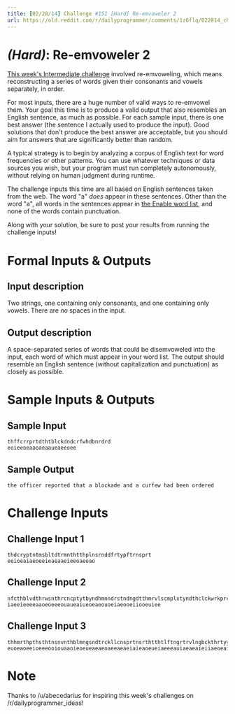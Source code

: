```yaml
---
title: [02/28/14] Challenge #151 [Hard] Re-emvoweler 2
url: https://old.reddit.com/r/dailyprogrammer/comments/1z6flq/022814_challenge_151_hard_reemvoweler_2/
---
```


# _(Hard)_: Re-emvoweler 2

[This week's Intermediate challenge](http://www.reddit.com/r/dailyprogrammer/comments/1yzlde/022614_challenge_150_intermediate_reemvoweler_1/) involved re-emvoweling, which means reconstructing a series of words given their consonants and vowels separately, in order.

For most inputs, there are a huge number of valid ways to re-emvowel them. Your goal this time is to produce a valid output that also resembles an English sentence, as much as possible. For each sample input, there is one best answer (the sentence I actually used to produce the input). Good solutions that don't produce the best answer are acceptable, but you should aim for answers that are significantly better than random.

A typical strategy is to begin by analyzing a corpus of English text for word frequencies or other patterns. You can use whatever techniques or data sources you wish, but your program must run completely autonomously, without relying on human judgment during runtime.

The challenge inputs this time are all based on English sentences taken from the web. The word "a" _does_ appear in these sentences. Other than the word "a", all words in the sentences appear in [the Enable word list](http://code.google.com/p/dotnetperls-controls/downloads/detail?name=enable1.txt), and none of the words contain punctuation.

Along with your solution, be sure to post your results from running the challenge inputs!

# Formal Inputs & Outputs

## Input description

Two strings, one containing only consonants, and one containing only vowels. There are no spaces in the input.

## Output description

A space-separated series of words that could be disemvoweled into the input, each word of which must appear in your word list. The output should resemble an English sentence (without capitalization and punctuation) as closely as possible.

# Sample Inputs & Outputs

## Sample Input

    thffcrrprtdthtblckdndcrfwhdbnrdrd
    eoieeoeaaoaeaaueaeeoee

## Sample Output

    the officer reported that a blockade and a curfew had been ordered

# Challenge Inputs

## Challenge Input 1

    thdcryptntmsbltdtrmnthtthplnsrnddfrtypftrnsprt
    eeioeaiaeoeeieaeaaeieeoaeoao

## Challenge Input 2

    nfcthblvdthrwsnthrcncptytbyndhmnndrstndngdtthmrvlscmplxtyndthclckwrkprcsnfthnvrs
    iaeeieeeeaaoeoeeeouaueaiueoeaeouoeiaeooeiiooeuiee

## Challenge Input 3

    thhmrthpthsthtnsnvnthblmngsndtrckllcnsprtnsrthtthtlftngrtrvlngbckthrtyyrstnsrhsprntsmtndltmtlymtcngvntsvntgnwbfrlydscrbdsclssc
    euoeaoeeioeeeooiouaaoieoeueaeaeoaeeaeaeiaieaoeueiaeeeauiaeaeaieiiaeoeaieieaaai

# Note

Thanks to /u/abecedarius for inspiring this week's challenges on /r/dailyprogrammer_ideas!